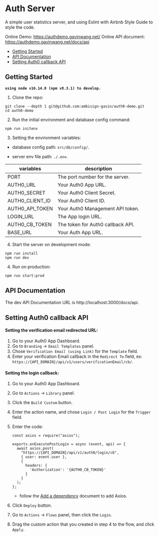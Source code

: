 # Auth Server

A simple user statistics server, and using Eslint with Airbnb Style Guide to style the code.

Online Demo: https://authdemo.gavinwang.net/
Online API document: https://authdemo.gavinwang.net/docs/api

* [Getting Started](#GettingStarted)
* [API Documentation](#APIDocumentation)
* [Setting Auth0 callback API](#auth0callback)

## Getting Started<a id="GettingStarted"></a>

**`using node v16.14.0 (npm v8.3.1) to develop.`**

1. Clone the repo:

```
git clone --depth 1 git@github.com:ambisign-gavin/auth0-demo.git
cd auth0-demo
```

2. Run the initial environment and database config command: 

```
npm run initenv
```

3. Setting the environment variables:
  
  * database config path: `src/db/config/`.

  * server env file path: `./.env`.

  | variables | description |
  | --- | --- |
  | PORT | The port number for the server. |
  | AUTH0_URL | Your Auth0 App URL. |
  | AUTH0_SECRET | Your Auth0 Client Secret. |
  | AUTH0_CLIENT_ID | Your Auth0 Client ID. |
  | AUTH0_API_TOKEN | Your Auth0 Management API token. |
  | LOGIN_URL | The App login URL. |
  | AUTH0_CB_TOKEN | The token for Auth0 callback API. |
  | BASE_URL | Your Auth App URL. |

4. Start the server on development mode:

```
npm run install
npm run dev
```

4. Run on production:

```
npm run start:prod
```

## API Documentation<a id='APIDocumentation'></a>

The dev API Documentation URL is http://localhost:3000/docs/api.

## Setting Auth0 callback API<a id='auth0callback'></a>

#### Setting the verification email redirected URL:

  1. Go to your Auth0 App Dashboard.
  2. Go to `Branding` -> `Email Templates` panel.
  3. Chose `Verification Email (using Link)` for the `Template` field.
  4. Enter your verification Email callback in the `Redirect To` field, ex: `https://{API_DOMAIN}/api/v1/users/verificationEmail/cb/`.

#### Setting the login callback:

  1. Go to your Auth0 App Dashboard.
  2. Go to `Actions` -> `Library` panel.
  3. Click the `Build Custom` button.
  4. Enter the action name, and chose `Login / Post Login` for the `Trigger` field.
  5. Enter the code:

      ```
      const axios = require("axios");

      exports.onExecutePostLogin = async (event, api) => {
        await axios.post(
          "https://{API_DOMAIN}/api/v1/auth0/login/cb", 
          { user: event.user },
          {
            headers: {
              'Authorization': '{AUTH0_CB_TOKEN}'
            }
          }
        );
      };
      ```
      * follow the [Add a dependency](https://auth0.com/docs/customize/actions/write-your-first-action#add-a-dependency) document to add Axios.
  6. Click `Deploy` button.
  7. Go to `Actions` -> `Flows` panel, then click the `Login`.
  8. Drag the custom action that you created in step 4 to the flow, and click `Apply`.